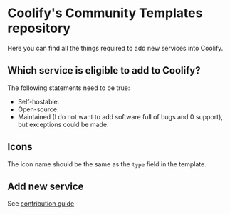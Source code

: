 # Coolify's Community Templates repository
Here you can find all the things required to add new services into Coolify.

## Which service is eligible to add to Coolify?
The following statements need to be true:

- Self-hostable.
- Open-source.
- Maintained (I do not want to add software full of bugs and 0 support), but exceptions could be made.

## Icons
The icon name should be the same as the `type` field in the template.

## Add new service
See [contribution guide](CONTRIBUTION.md)
